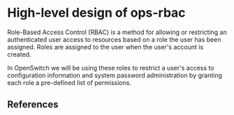 High-level design of ops-rbac
=============================
Role-Based Access Control (RBAC) is a method for allowing or restricting an authenticated user access to resources based on a role the user has been assigned. Roles are assigned to the user when the user's account is created.

In OpenSwitch we will be using these roles to restrict a user's access to configuration information and system password administration by granting each role a pre-defined list of permissions.

## References

